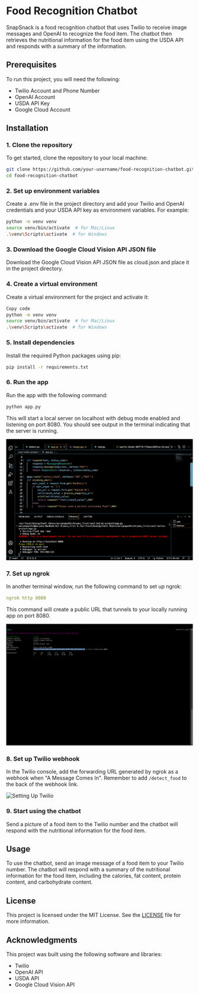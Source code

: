 # Food Recognition Chatbot

SnapSnack is a food recognition chatbot that uses Twilio to receive image messages and OpenAI to recognize the food item. The chatbot then retrieves the nutritional information for the food item using the USDA API and responds with a summary of the information.

## Prerequisites

To run this project, you will need the following:

* Twilio Account and Phone Number
* OpenAI Account
* USDA API Key
* Google Cloud Account

## Installation

### 1. Clone the repository
To get started, clone the repository to your local machine:

```bash
git clone https://github.com/your-username/food-recognition-chatbot.git
cd food-recognition-chatbot
```

### 2. Set up environment variables
Create a .env file in the project directory and add your Twilio and OpenAI credentials and your USDA API key as environment variables. For example:


```bash
python -m venv venv
source venv/bin/activate  # for Mac/Linux
.\venv\Scripts\activate  # for Windows
```

### 3. Download the Google Cloud Vision API JSON file
Download the Google Cloud Vision API JSON file as cloud.json and place it in the project directory.

### 4. Create a virtual environment
Create a virtual environment for the project and activate it:

```bash
Copy code
python -m venv venv
source venv/bin/activate  # for Mac/Linux
.\venv\Scripts\activate  # for Windows
```

### 5. Install dependencies
Install the required Python packages using pip:

```bash
pip install -r requirements.txt
```

### 6. Run the app
Run the app with the following command:

```bash
python app.py
```

This will start a local server on localhost with debug mode enabled and listening on port 8080. You should see output in the terminal indicating that the server is running.

![Setting Up Local Server](/images/Setup_App_Image.png) 

### 7. Set up ngrok
In another terminal window, run the following command to set up ngrok:

```yaml
ngrok http 8080
```

This command will create a public URL that tunnels to your locally running app on port 8080.

![Setting Up Ngrok](/images/ngrok.png)

### 8. Set up Twilio webhook
In the Twilio console, add the forwarding URL generated by ngrok as a webhook when "A Message Comes In". Remember to add `/detect_food` to the back of the webhook link.

![Setting Up Twilio](/images/Twilio_Webhook_Setup_Image.jpg)

### 9. Start using the chatbot
Send a picture of a food item to the Twilio number and the chatbot will respond with the nutritional information for the food item.

## Usage

To use the chatbot, send an image message of a food item to your Twilio number. The chatbot will respond with a summary of the nutritional information for the food item, including the calories, fat content, protein content, and carbohydrate content.

## License

This project is licensed under the MIT License. See the [LICENSE](LICENSE) file for more information.

## Acknowledgments

This project was built using the following software and libraries:

* Twilio
* OpenAI API
* USDA API
* Google Cloud Vision API
